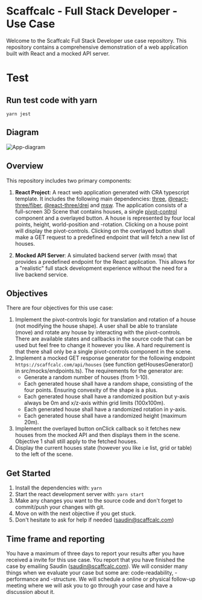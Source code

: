 # Scaffcalc - Full Stack Developer - Use Case

Welcome to the Scaffcalc Full Stack Developer use case repository. This repository contains a comprehensive demonstration of a web application built with React and a mocked API server.

# Test
## Run test code with yarn
```
yarn jest
``` 

## Diagram 

![App-diagram](https://github.com/user-attachments/assets/68937610-9ea8-4ec1-b4a9-6bb77f2b6e8b)



## Overview

This repository includes two primary components:

1. **React Project**: A react web application generated with CRA typescript template. It includes the following main dependencies: [three](https://threejs.org/docs/), [@react-three/fiber](https://docs.pmnd.rs/react-three-fiber/getting-started/introduction), [@react-three/drei](https://github.com/pmndrs/drei) and [msw](https://mswjs.io/). The application consists of a full-screen 3D Scene that contains houses, a single [pivot-control](https://github.com/pmndrs/drei?tab=readme-ov-file#pivotcontrols) component and a overlayed button. A house is represented by four local points, height, world-position and -rotation. Clicking on a house point will display the pivot-controls. Clicking on the overlayed button shall make a GET request to a predefined endpoint that will fetch a new list of houses.

2. **Mocked API Server**: A simulated backend server (with msw) that provides a predefined endpoint for the React application. This allows for a "realistic" full stack development experience without the need for a live backend service.

## Objectives

There are four objectives for this use case:

1. Implement the pivot-controls logic for translation and rotation of a house (not modifying the house shape). A user shall be able to translate (move) and rotate any house by interacting with the pivot-controls. There are available states and callbacks in the source code that can be used but feel free to change it however you like. A hard requirement is that there shall only be a single pivot-controls component in the scene.
2. Implement a mocked GET response generator for the following endpoint `https://scaffcalc.com/api/houses` (see function getHousesGenerator() in src/mocks/endpoints.ts).
   The requirements for the generator are:
   - Generate a random number of houses (from 1-10).
   - Each generated house shall have a random shape, consisting of the four points. Ensuring convexity of the shape is a plus.
   - Each generated house shall have a randomized position but y-axis always be 0m and x/z-axis within grid limits (100x100m).
   - Each generated house shall have a randomized rotation in y-axis.
   - Each generated house shall have a randomized height (maximum 20m).
3. Implement the overlayed button onClick callback so it fetches new houses from the mocked API and then displays them in the scene. Objective 1 shall still apply to the fetched houses.
4. Display the current houses state (however you like i.e list, grid or table) to the left of the scene.

## Get Started

1. Install the dependencies with: `yarn`
2. Start the react development server with: `yarn start`
3. Make any changes you want to the source code and don't forget to commit/push your changes with git.
4. Move on with the next objective if you get stuck.
5. Don't hesitate to ask for help if needed (saudin@scaffcalc.com)

## Time frame and reporting

You have a maximum of three days to report your results after you have received a invite for this use case. You report that you have finished the case by emailing Saudin (saudin@scaffcalc.com). We will consider many things when we evaluate your case but some are: code-readability, -performance and -structure. We will schedule a online or physical follow-up meeting where we will ask you to go through your case and have a discussion about it.
